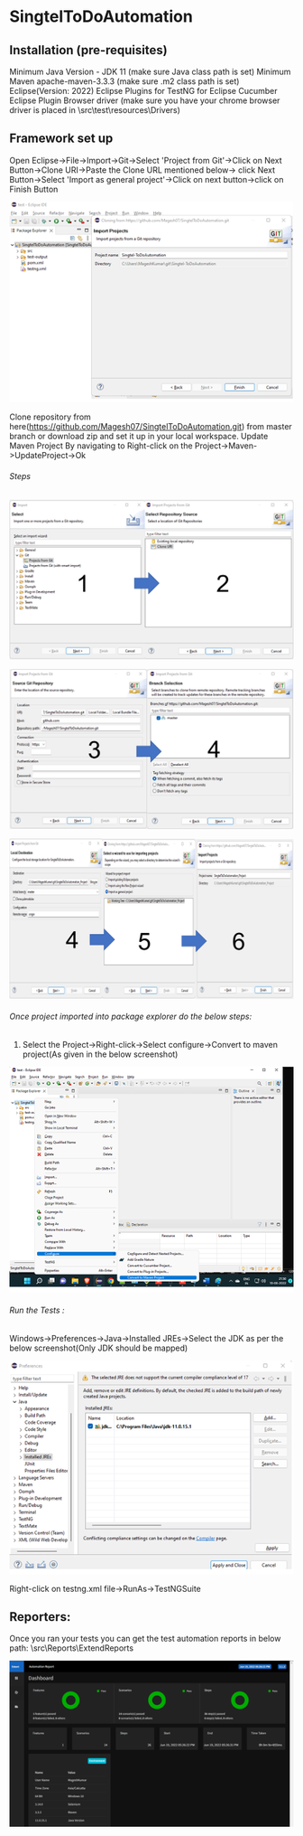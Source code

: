 # SingtelToDoAutomation

## Installation (pre-requisites)
Minimum Java Version - JDK 11 (make sure Java class path is set)
Minimum Maven apache-maven-3.3.3 (make sure .m2 class path is set)
Eclipse(Version: 2022)
Eclipse Plugins for
TestNG for Eclipse
Cucumber Eclipse Plugin
Browser driver (make sure you have your chrome browser driver is placed in  \src\test\resources\Drivers)

## Framework set up
Open Eclipse->File->Import->Git->Select 'Project from  Git'->Click on Next Button->Clone URI->Paste the Clone URL mentioned below->
click Next Button->Select 'Import as general project'->Click on next button->click on Finish Button

![This is an image](https://github.com/Magesh07/SingtelToDoAutomation/blob/master/ReadMeImages/FinishProject.png)

Clone repository from here(https://github.com/Magesh07/SingtelToDoAutomation.git) from master branch or download zip and set it up in your local workspace.
Update Maven Project By navigating to Right-click on the Project->Maven->UpdateProject->Ok

###### Steps

![This is an image](https://github.com/Magesh07/SingtelToDoAutomation/blob/master/ReadMeImages/3.Select_Repo_Source.png)

![This is an image](https://github.com/Magesh07/SingtelToDoAutomation/blob/master/ReadMeImages/2.SourceGit_Branch_Section.png)

![This is an image](https://github.com/Magesh07/SingtelToDoAutomation/blob/master/ReadMeImages/1.LocalDest_To_ProjectImports.png)



###### Once project imported into package explorer do  the below steps:
1. Select the Project->Right-click->Select configure->Convert to maven project(As given in the below screenshot)

![This is an image](https://github.com/Magesh07/SingtelToDoAutomation/blob/master/ReadMeImages/MavenProjectCovert.png)

###### Run the Tests :

Windows->Preferences->Java->Installed JREs->Select the JDK as per the below screenshot(Only JDK should be mapped)

![This is an image](https://github.com/Magesh07/SingtelToDoAutomation/blob/master/ReadMeImages/JDKMapping.png)

Right-click on testng.xml file->RunAs->TestNGSuite

## Reporters:
Once you ran your tests you can get the test automation reports in below path:
<ProjectFolder>\src\Reports\ExtendReports
 
![This is an image]( https://github.com/Magesh07/SingtelToDoAutomation/blob/master/ReadMeImages/ExtentReport.png)

